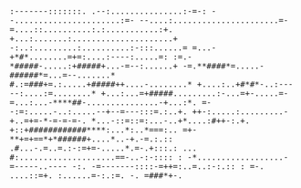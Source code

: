 <samp>                                                                                      
                                             :-------:::::::.                             
                                         .--:...............:-=-:                         
                                        --......................:=-                       
                                      --....:......................=-                     
                                     =....::..........:.:...........:+.                   
                                    +...:.......:.....................+                   
                                   -:..:.........:..........:-:::......=                  
                                   =...-+*#*........=+=:....:----:.....=:                 
                                  :=.-*#####-.....:+#####+...-=--:......+                 
                                  -=.**####*=.....-######*=...=--.......*                 
                                   #.:=###+=.:.....+#####++....-........*                 
                                   +....:..+#*#*-..:-----:....:=........*                 
                                  +...:...=+#####.........:-...=+-.....=-                 
                                  =...:...-****##-...............-+...:*.                 
                                  =--:=:.....-..:.....--+--=---:::=.:..+.                 
                                    ++-:.....:.........-+..=+=-*-=-=-=-.                  
                                     *...-::=::=:...-..+*....:#++-:.+.                    
                                     +::+############****:...*:..*===:..                  
                                     =+-**+=+==*+*######+....*..-+.-=.:.::                
                                     .#...-.=..=.:-:=+=-.....*.=-.+:::.:  ...             
                                      #:....................==-..-:-::::     :            
                                      -*..................-=-----..----      -:.          
                                        -=-------::::-=++=:..=..:-:.::       :   =-.      
                                             ....::=+. :......=-:.:=.       -.  =###*+-.
</samp>
